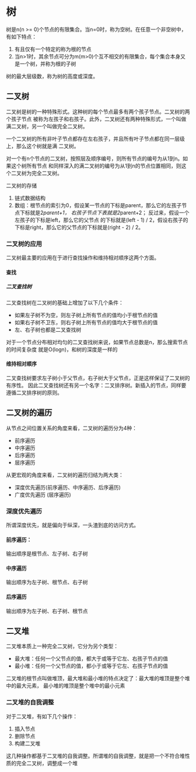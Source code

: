 # 树
树是n(n >= 0)个节点的有限集合。当n=0时，称为空树。在任意一个非空树中，有如下特点：
1. 有且仅有一个特定的称为根的节点
2. 当n>1时，其余节点可分为m(m>0)个互不相交的有限集合，每个集合本身又是一个树，并称为根的子树

树的最大层级数，称为树的高度或深度。

## 二叉树
二叉树是树的一种特殊形式。这种树的每个节点最多有两个孩子节点。二叉树的两个孩子节点
被称为左孩子和右孩子。此外，二叉树还有两种特殊形式，一个叫做满二叉树，另一个叫做完全二叉树。

一个二叉树的所有非叶子节点都存在左右孩子，并且所有叶子节点都在同一层级上，那么这个树就是满
二叉树。

对一个有n个节点的二叉树，按照层及顺序编号，则所有节点的编号为从1到n。如果这个树所有节点
和同样深入的满二叉树的编号为从1到n的节点位置相同，则这个二叉树为完全二叉树。

二叉树的存储
1. 链式数据结构
2. 数组：根节点的索引为0，假设某一节点的下标是parent，那么它的左孩子节点下标就是2*parent+1，
  右孩子节点下表就是2*parent+2； 反过来，假设一个左孩子的下标是left，那么它的父节点
  的下标就是(left - 1) / 2，假设右孩子的下标是right，那么它的父节点的下标就是(right - 2) / 2。

### 二叉树的应用
二叉树最主要的应用在于进行查找操作和维持相对顺序这两个方面。

#### 查找
##### 二叉查找树
二叉查找树在二叉树的基础上增加了以下几个条件：
- 如果左子树不为空，则左子树上所有节点的值均小于根节点的值
- 如果右子树不卫东，则右子树上所有节点的值均大于根节点的值
- 左、右子树也都是二叉查找树

对于一个节点分布相对均匀的二叉查找树来说，如果节点总数是n，那么搜索节点的时间复杂度
就是O(logn)，和树的深度是一样的

#### 维持相对顺序
二叉查找树要求左子树小于父节点，右子树大于父节点，正是这样保证了二叉树的有序性。
因此二叉查找树还有另一个名字：二叉排序树。新插入的节点，同样要遵循二叉排序树的原则。

## 二叉树的遍历
从节点之间位置关系的角度来看，二叉树的遍历分为4种：
- 前序遍历
- 中序遍历
- 后序遍历
- 层序遍历

从更宏观的角度来看，二叉树的遍历归结为两大类：
- 深度优先遍历(前序遍历、中序遍历、后序遍历)
- 广度优先遍历 (层序遍历)

### 深度优先遍历
所谓深度优先，就是偏向于纵深，一头渣到底的访问方式。
#### 前序遍历：
输出顺序是根节点、左子树、右子树

#### 中序遍历
输出顺序为左子树、根节点、右子树

#### 后序遍历
输出顺序为左子树、右子树、根节点

## 二叉堆
二叉堆本质上一种完全二叉树，它分为另个类型：
- 最大堆：任何一个父节点的值，都大于或等于它左、右孩子节点的值
- 最小堆：任何一个父节点的值，都小于或等于它左、右孩子节点的值

二叉堆的根节点叫做堆顶，最大堆和最小堆的特点决定了：最大堆的堆顶是整个堆中的最大元素，
最小堆的堆顶是整个堆中的最小元素

### 二叉堆的自我调整
对于二叉堆，有如下几个操作：
1. 插入节点
2. 删除节点
3. 构建二叉堆

这几种操作都基于二叉堆的自我调整。所谓堆的自我调整，就是把一个不符合堆性质的完全二叉树，调整成一个堆